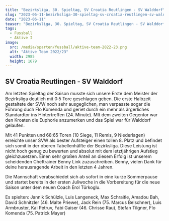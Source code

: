 ```yaml
---
title: "Bezirksliga, 30. Spieltag, SV Croatia Reutlingen - SV Walddorf"
slug: "2023-06-11-bezirksliga-30-spieltag-sv-croatia-reutlingen-sv-walddorf"
date: "2023-06-11"
teaser: "Bezirksliga, 30. Spieltag, SV Croatia Reutlingen - SV Walddorf 5:0 (1:0)"
tags:
  - Fussball
  - Aktive I
image:
  src: /media/sparten/fussball/aktive-team-2022-23.png
  alt: "Aktive Team 2022/23"
  width: 2985
  height: 1679 
---
```

## SV Croatia Reutlingen - SV Walddorf

Am letzten Spieltag der Saison musste sich unsere Erste dem Meister der Bezirksliga deutlich mit 0:5 Tore geschlagen geben. Die erste Halbzeit gestaltete der SVW noch sehr ausgeglichen, man verpasste sogar die Führung duch Flo Komenda und geriet durch ein mehr als ärgerliches Standardtor ins Hintertreffen (24. Minute). MIt dem zweiten Gegentor war den Kroaten die Euphorie anzumerken und das Spiel war für Walddorf gelaufen.

Mit 41 Punkten und 68:65 Toren (10 Siege, 11 Remis, 9 Niederlagen) erreichte unser SVW als bester Aufsteiger einen tollen 8. Platz und befindet sich somit in der oberen Tabellenhälfte der Bezirksliga. Diese Leistung ist nicht hoch genug zu bewerten und absolut mit dem letztjährigen Aufstieg gleichzusetzen. Einen sehr großen Anteil an diesem Erfolg ist unserem scheidenden Cheftrainer Benny Link zuzuschreiben. Benny, vielen Dank für deine herausragende Arbeit in den letzten 4 Jahren.

Die Mannschaft verabschiedet sich ab sofort in eine kurze Sommerpause und startet bereits in der ersten Juliwoche in die Vorbereitung für die neue Saison unter dem neuen Coach Erol Türkoglu.

Es spielten: Jannik Schülzle, Luis Langeneck, Max Schraitle, Amadou Bah, David Schnitzler (46. Malte Priewe), Jack Rein (75. Marcus Belschner), Luis Armbruster, Kai Petruv, Fabi Gaiser (46. Chrisse Rau), Stefan Tilgner, Flo Komenda (75. Patrick Mayer)
